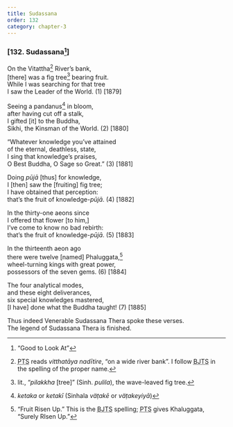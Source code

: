```yaml
---
title: Sudassana
order: 132
category: chapter-3
---
```


### \[132. Sudassana[^1]\]

On the Vitattha[^2] River’s bank,  
\[there\] was a fig tree[^3] bearing fruit.  
While I was searching for that tree  
I saw the Leader of the World. (1) \[1879\]

Seeing a pandanus[^4] in bloom,  
after having cut off a stalk,  
I gifted \[it\] to the Buddha,  
Sikhi, the Kinsman of the World. (2) \[1880\]

“Whatever knowledge you’ve attained  
of the eternal, deathless, state,  
I sing that knowledge’s praises,  
O Best Buddha, O Sage so Great.” (3) \[1881\]

Doing *pūjā* \[thus\] for knowledge,  
I \[then\] saw the \[fruiting\] fig tree;  
I have obtained that perception:  
that’s the fruit of knowledge-*pūjā*. (4) \[1882\]

In the thirty-one aeons since  
I offered that flower \[to him,\]  
I’ve come to know no bad rebirth:  
that’s the fruit of knowledge-*pūjā*. (5) \[1883\]

In the thirteenth aeon ago  
there were twelve \[named\] Phaluggata,[^5]  
wheel-turning kings with great power,  
possessors of the seven gems. (6) \[1884\]

The four analytical modes,  
and these eight deliverances,  
six special knowledges mastered,  
\[I have\] done what the Buddha taught! (7) \[1885\]

Thus indeed Venerable Sudassana Thera spoke these verses.  
The legend of Sudassana Thera is finished.

[^1]: “Good to Look At”

[^2]: <abbr title="Pali Text Society">PTS</abbr> reads *vitthatāya nadītire*, “on a wide river bank”. I follow <abbr title="Buddha Jayanthi Tripitaka Series">BJTS</abbr> in the spelling of the proper name.

[^3]: lit., “*pilakkha* \[tree\]” (Sinh. *pulila*), the wave-leaved fig tree.

[^4]: *ketaka* or *ketakī* (Sinhala *väṭakē* or *väṭakeyiyā*)

[^5]: “Fruit Risen Up.” This is the <abbr title="Buddha Jayanthi Tripitaka Series">BJTS</abbr> spelling; <abbr title="Pali Text Society">PTS</abbr> gives Khaluggata, “Surely RIsen Up.”
